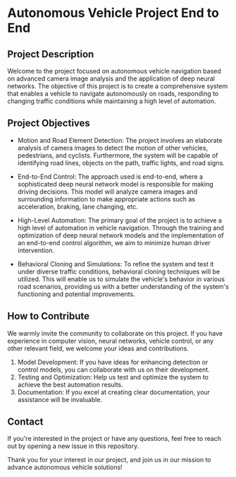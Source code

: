 # Autonomous Vehicle Project End to End


## Project Description
Welcome to the project focused on autonomous vehicle navigation based on advanced camera image analysis and the application of deep neural networks. The objective of this project is to create a comprehensive system that enables a vehicle to navigate autonomously on roads, responding to changing traffic conditions while maintaining a high level of automation.

## Project Objectives
* Motion and Road Element Detection: The project involves an elaborate analysis of camera images to detect the motion of other vehicles, pedestrians, and cyclists. Furthermore, the system will be capable of identifying road lines, objects on the path, traffic lights, and road signs.

* End-to-End Control: The approach used is end-to-end, where a sophisticated deep neural network model is responsible for making driving decisions. This model will analyze camera images and surrounding information to make appropriate actions such as acceleration, braking, lane changing, etc.

* High-Level Automation: The primary goal of the project is to achieve a high level of automation in vehicle navigation. Through the training and optimization of deep neural network models and the implementation of an end-to-end control algorithm, we aim to minimize human driver intervention.

* Behavioral Cloning and Simulations: To refine the system and test it under diverse traffic conditions, behavioral cloning techniques will be utilized. This will enable us to simulate the vehicle's behavior in various road scenarios, providing us with a better understanding of the system's functioning and potential improvements.

## How to Contribute
We warmly invite the community to collaborate on this project. If you have experience in computer vision, neural networks, vehicle control, or any other relevant field, we welcome your ideas and contributions.

1. Model Development: If you have ideas for enhancing detection or control models, you can collaborate with us on their development.
2. Testing and Optimization: Help us test and optimize the system to achieve the best automation results.
3. Documentation: If you excel at creating clear documentation, your assistance will be invaluable.

## Contact
If you're interested in the project or have any questions, feel free to reach out by opening a new issue in this repository.

Thank you for your interest in our project, and join us in our mission to advance autonomous vehicle solutions!
